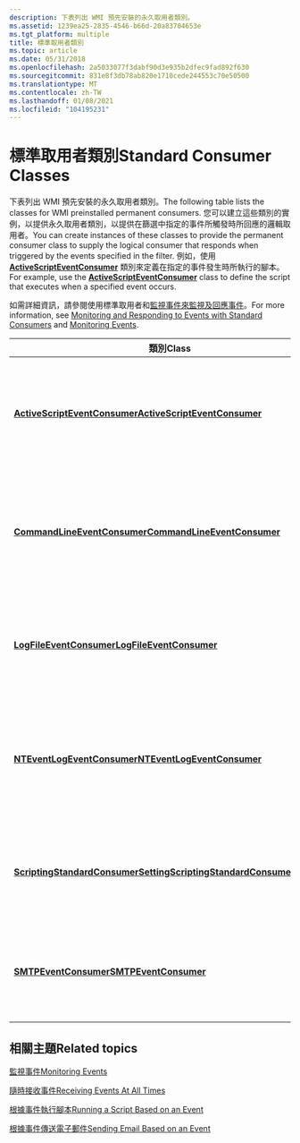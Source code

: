 ```yaml
---
description: 下表列出 WMI 預先安裝的永久取用者類別。
ms.assetid: 1239ea25-2835-4546-b66d-20a83704653e
ms.tgt_platform: multiple
title: 標準取用者類別
ms.topic: article
ms.date: 05/31/2018
ms.openlocfilehash: 2a5033077f3dabf90d3e935b2dfec9fad892f630
ms.sourcegitcommit: 831e8f3db78ab820e1710cede244553c70e50500
ms.translationtype: MT
ms.contentlocale: zh-TW
ms.lasthandoff: 01/08/2021
ms.locfileid: "104195231"
---
```

# <a name="standard-consumer-classes"></a><span data-ttu-id="73cd2-103">標準取用者類別</span><span class="sxs-lookup"><span data-stu-id="73cd2-103">Standard Consumer Classes</span></span>

<span data-ttu-id="73cd2-104">下表列出 WMI 預先安裝的永久取用者類別。</span><span class="sxs-lookup"><span data-stu-id="73cd2-104">The following table lists the classes for WMI preinstalled permanent consumers.</span></span> <span data-ttu-id="73cd2-105">您可以建立這些類別的實例，以提供永久取用者類別，以提供在篩選中指定的事件所觸發時所回應的邏輯取用者。</span><span class="sxs-lookup"><span data-stu-id="73cd2-105">You can create instances of these classes to provide the permanent consumer class to supply the logical consumer that responds when triggered by the events specified in the filter.</span></span> <span data-ttu-id="73cd2-106">例如，使用 [**ActiveScriptEventConsumer**](activescripteventconsumer.md) 類別來定義在指定的事件發生時所執行的腳本。</span><span class="sxs-lookup"><span data-stu-id="73cd2-106">For example, use the [**ActiveScriptEventConsumer**](activescripteventconsumer.md) class to define the script that executes when a specified event occurs.</span></span>

<span data-ttu-id="73cd2-107">如需詳細資訊，請參閱使用標準取用者和[監視事件](monitoring-events.md)[來監視及回應事件](monitoring-and-responding-to-events-with-standard-consumers.md)。</span><span class="sxs-lookup"><span data-stu-id="73cd2-107">For more information, see [Monitoring and Responding to Events with Standard Consumers](monitoring-and-responding-to-events-with-standard-consumers.md) and [Monitoring Events](monitoring-events.md).</span></span>



| <span data-ttu-id="73cd2-108">類別</span><span class="sxs-lookup"><span data-stu-id="73cd2-108">Class</span></span>                                                                        | <span data-ttu-id="73cd2-109">描述</span><span class="sxs-lookup"><span data-stu-id="73cd2-109">Description</span></span>                                                                                                                                                                                                                                           |
|------------------------------------------------------------------------------|-------------------------------------------------------------------------------------------------------------------------------------------------------------------------------------------------------------------------------------------------------|
| [<span data-ttu-id="73cd2-110">**ActiveScriptEventConsumer**</span><span class="sxs-lookup"><span data-stu-id="73cd2-110">**ActiveScriptEventConsumer**</span></span>](activescripteventconsumer.md)               | <span data-ttu-id="73cd2-111">當事件傳遞給它時，以任意指令碼語言執行預先定義的腳本。</span><span class="sxs-lookup"><span data-stu-id="73cd2-111">Executes a predefined script in an arbitrary scripting language when an event is delivered to it.</span></span><br/> <span data-ttu-id="73cd2-112">範例： [根據事件執行腳本](running-a-script-based-on-an-event.md)</span><span class="sxs-lookup"><span data-stu-id="73cd2-112">Example: [Running a Script Based on an Event](running-a-script-based-on-an-event.md)</span></span><br/>                                         |
| [<span data-ttu-id="73cd2-113">**CommandLineEventConsumer**</span><span class="sxs-lookup"><span data-stu-id="73cd2-113">**CommandLineEventConsumer**</span></span>](commandlineeventconsumer.md)                 | <span data-ttu-id="73cd2-114">當事件傳遞給它時，會在本機系統內容中啟動任意進程。</span><span class="sxs-lookup"><span data-stu-id="73cd2-114">Launches an arbitrary process in the local system context when an event is delivered to it.</span></span><br/> <span data-ttu-id="73cd2-115">範例： [根據事件從命令列執行程式](running-a-program-from-the-command-line-based-on-an-event.md)</span><span class="sxs-lookup"><span data-stu-id="73cd2-115">Example: [Running a Program from the Command Line Based on an Event](running-a-program-from-the-command-line-based-on-an-event.md)</span></span><br/> |
| [<span data-ttu-id="73cd2-116">**LogFileEventConsumer**</span><span class="sxs-lookup"><span data-stu-id="73cd2-116">**LogFileEventConsumer**</span></span>](logfileeventconsumer.md)                         | <span data-ttu-id="73cd2-117">將事件傳遞給文字記錄檔時，將自訂字串寫入至文字記錄檔。</span><span class="sxs-lookup"><span data-stu-id="73cd2-117">Writes customized strings to a text log file when events are delivered to it.</span></span><br/> <span data-ttu-id="73cd2-118">範例：[根據事件寫入記錄](writing-to-a-log-file-based-on-an-event.md)檔</span><span class="sxs-lookup"><span data-stu-id="73cd2-118">Example: [Writing to a Log File Based on an Event](writing-to-a-log-file-based-on-an-event.md)</span></span><br/>                                                   |
| [<span data-ttu-id="73cd2-119">**NTEventLogEventConsumer**</span><span class="sxs-lookup"><span data-stu-id="73cd2-119">**NTEventLogEventConsumer**</span></span>](nteventlogeventconsumer.md)                   | <span data-ttu-id="73cd2-120">將事件傳遞給 Windows 事件記錄檔時，會將特定訊息記錄到該記錄檔。</span><span class="sxs-lookup"><span data-stu-id="73cd2-120">Logs a specific message to the Windows event log when an event is delivered to it.</span></span><br/> <span data-ttu-id="73cd2-121">範例：[根據事件記錄至 NT 事件記錄](logging-to-nt-event-log-based-on-an-event.md)檔</span><span class="sxs-lookup"><span data-stu-id="73cd2-121">Example: [Logging to NT Event Log Based on an Event](logging-to-nt-event-log-based-on-an-event.md)</span></span><br/>                                          |
| [<span data-ttu-id="73cd2-122">**ScriptingStandardConsumerSetting**</span><span class="sxs-lookup"><span data-stu-id="73cd2-122">**ScriptingStandardConsumerSetting**</span></span>](scriptingstandardconsumersetting.md) | <span data-ttu-id="73cd2-123">提供 [**ActiveScriptEventConsumer**](activescripteventconsumer.md) 類別的所有實例通用的註冊資料。</span><span class="sxs-lookup"><span data-stu-id="73cd2-123">Provides registration data common to all instances of the [**ActiveScriptEventConsumer**](activescripteventconsumer.md) class.</span></span><br/>                                                                                                            |
| [<span data-ttu-id="73cd2-124">**SMTPEventConsumer**</span><span class="sxs-lookup"><span data-stu-id="73cd2-124">**SMTPEventConsumer**</span></span>](smtpeventconsumer.md)                               | <span data-ttu-id="73cd2-125">每次傳遞事件給它時，使用 SMTP 傳送電子郵件訊息。</span><span class="sxs-lookup"><span data-stu-id="73cd2-125">Sends an email message using SMTP each time an event is delivered to it.</span></span><br/> <span data-ttu-id="73cd2-126">範例： [根據事件傳送電子郵件](sending-e-mail-based-on-an-event.md)</span><span class="sxs-lookup"><span data-stu-id="73cd2-126">Example: [Sending Email Based on an Event](sending-e-mail-based-on-an-event.md)</span></span><br/>                                                                       |



 

## <a name="related-topics"></a><span data-ttu-id="73cd2-127">相關主題</span><span class="sxs-lookup"><span data-stu-id="73cd2-127">Related topics</span></span>

<dl> <dt>

[<span data-ttu-id="73cd2-128">監視事件</span><span class="sxs-lookup"><span data-stu-id="73cd2-128">Monitoring Events</span></span>](monitoring-events.md)
</dt> <dt>

[<span data-ttu-id="73cd2-129">隨時接收事件</span><span class="sxs-lookup"><span data-stu-id="73cd2-129">Receiving Events At All Times</span></span>](receiving-events-at-all-times.md)
</dt> <dt>

[<span data-ttu-id="73cd2-130">根據事件執行腳本</span><span class="sxs-lookup"><span data-stu-id="73cd2-130">Running a Script Based on an Event</span></span>](running-a-script-based-on-an-event.md)
</dt> <dt>

[<span data-ttu-id="73cd2-131">根據事件傳送電子郵件</span><span class="sxs-lookup"><span data-stu-id="73cd2-131">Sending Email Based on an Event</span></span>](sending-e-mail-based-on-an-event.md)
</dt> </dl>

 

 





